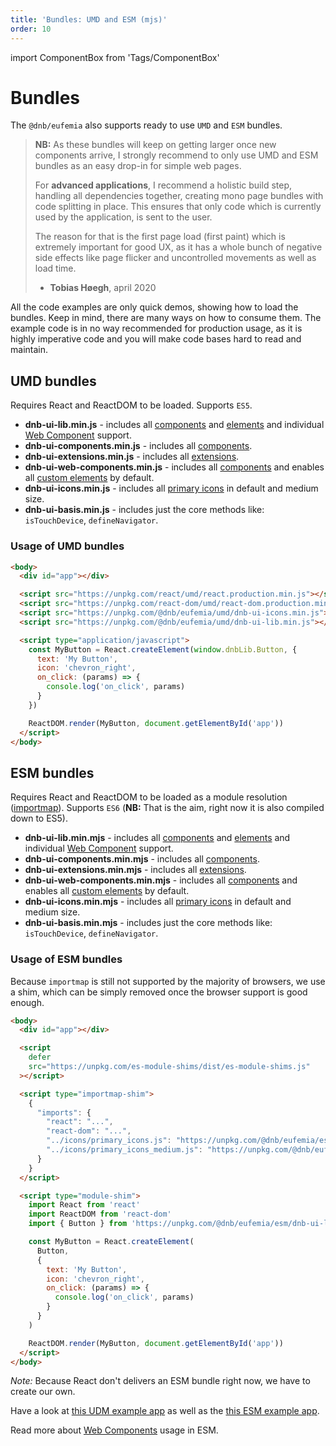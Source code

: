 ```yaml
---
title: 'Bundles: UMD and ESM (mjs)'
order: 10
---
```


import ComponentBox from 'Tags/ComponentBox'

# Bundles

The `@dnb/eufemia` also supports ready to use `UMD` and `ESM` bundles.

> **NB:** As these bundles will keep on getting larger once new components arrive, I strongly recommend to only use UMD and ESM bundles as an easy drop-in for simple web pages.
>
> For **advanced applications**, I recommend a holistic build step, handling all dependencies together, creating mono page bundles with code splitting in place. This ensures that only code which is currently used by the application, is sent to the user.
>
> The reason for that is the first page load (first paint) which is extremely important for good UX, as it has a whole bunch of negative side effects like page flicker and uncontrolled movements as well as load time.
>
> - **Tobias Høegh**, april 2020

All the code examples are only quick demos, showing how to load the bundles. Keep in mind, there are many ways on how to consume them. The example code is in no way recommended for production usage, as it is highly imperative code and you will make code bases hard to read and maintain.

## UMD bundles

Requires React and ReactDOM to be loaded. Supports `ES5`.

- **dnb-ui-lib.min.js** - includes all [components](/uilib/components) and [elements](/uilib/elements) and individual [Web Component](/uilib/usage/first-steps/web-components) support.
- **dnb-ui-components.min.js** - includes all [components](/uilib/components).
- **dnb-ui-extensions.min.js** - includes all [extensions](/uilib/extensions).
- **dnb-ui-web-components.min.js** - includes all [components](/uilib/components) and enables all [custom elements](/uilib/usage/first-steps/web-components) by default.
- **dnb-ui-icons.min.js** - includes all [primary icons](/icons/primary) in default and medium size.
- **dnb-ui-basis.min.js** - includes just the core methods like: `isTouchDevice`, `defineNavigator`.

### Usage of UMD bundles

```html
<body>
  <div id="app"></div>

  <script src="https://unpkg.com/react/umd/react.production.min.js"></script>
  <script src="https://unpkg.com/react-dom/umd/react-dom.production.min.js"></script>
  <script src="https://unpkg.com/@dnb/eufemia/umd/dnb-ui-icons.min.js"></script>
  <script src="https://unpkg.com/@dnb/eufemia/umd/dnb-ui-lib.min.js"></script>

  <script type="application/javascript">
    const MyButton = React.createElement(window.dnbLib.Button, {
      text: 'My Button',
      icon: 'chevron_right',
      on_click: (params) => {
        console.log('on_click', params)
      }
    })

    ReactDOM.render(MyButton, document.getElementById('app'))
  </script>
</body>
```

## ESM bundles

Requires React and ReactDOM to be loaded as a module resolution ([importmap](https://github.com/WICG/import-maps)). Supports `ES6` (**NB:** That is the aim, right now it is also compiled down to ES5).

- **dnb-ui-lib.min.mjs** - includes all [components](/uilib/components) and [elements](/uilib/elements) and individual [Web Component](/uilib/usage/first-steps/web-components) support.
- **dnb-ui-components.min.mjs** - includes all [components](/uilib/components).
- **dnb-ui-extensions.min.mjs** - includes all [extensions](/uilib/extensions).
- **dnb-ui-web-components.min.mjs** - includes all [components](/uilib/components) and enables all [custom elements](/uilib/usage/first-steps/web-components) by default.
- **dnb-ui-icons.min.mjs** - includes all [primary icons](/icons/primary) in default and medium size.
- **dnb-ui-basis.min.mjs** - includes just the core methods like: `isTouchDevice`, `defineNavigator`.

### Usage of ESM bundles

Because `importmap` is still not supported by the majority of browsers, we use a shim, which can be simply removed once the browser support is good enough.

```html
<body>
  <div id="app"></div>

  <script
    defer
    src="https://unpkg.com/es-module-shims/dist/es-module-shims.js"
  ></script>

  <script type="importmap-shim">
    {
      "imports": {
        "react": "...",
        "react-dom": "...",
        "../icons/primary_icons.js": "https://unpkg.com/@dnb/eufemia/esm/dnb-ui-icons.min.mjs",
        "../icons/primary_icons_medium.js": "https://unpkg.com/@dnb/eufemia/esm/dnb-ui-icons.min.mjs"
      }
    }
  </script>

  <script type="module-shim">
    import React from 'react'
    import ReactDOM from 'react-dom'
    import { Button } from 'https://unpkg.com/@dnb/eufemia/esm/dnb-ui-lib.min.mjs'

    const MyButton = React.createElement(
      Button,
      {
        text: 'My Button',
        icon: 'chevron_right',
        on_click: (params) => {
          console.log('on_click', params)
        }
      }
    )

    ReactDOM.render(MyButton, document.getElementById('app'))
  </script>
</body>
```

_Note:_ Because React don't delivers an ESM bundle right now, we have to create our own.

Have a look at [this UDM example app](https://github.com/dnbexperience/eufemia-examples/tree/main/packages/example-umd-bundle) as well as the [this ESM example app](https://github.com/dnbexperience/eufemia-examples/tree/main/packages/example-esm-bundle).

Read more about [Web Components](/uilib/usage/first-steps/web-components#web-components-with-esm-mjs) usage in ESM.
